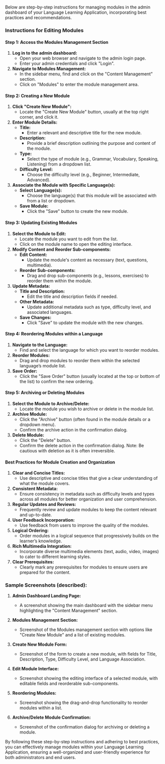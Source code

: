 Below are step-by-step instructions for managing modules in the admin dashboard of your Language Learning Application, incorporating best practices and recommendations. 

### Instructions for Editing Modules

#### Step 1: Access the Modules Management Section
1. **Log in to the admin dashboard:**
    - Open your web browser and navigate to the admin login page.
    - Enter your admin credentials and click "Login".
2. **Navigate to Modules Management:**
    - In the sidebar menu, find and click on the "Content Management" section.
    - Click on "Modules" to enter the module management area.

#### Step 2: Creating a New Module
1. **Click "Create New Module":**
    - Locate the "Create New Module" button, usually at the top right corner, and click it.
2. **Enter Module Details:**
    - **Title:**
        - Enter a relevant and descriptive title for the new module.
    - **Description:**
        - Provide a brief description outlining the purpose and content of the module.
    - **Type:**
        - Select the type of module (e.g., Grammar, Vocabulary, Speaking, Listening) from a dropdown list.
    - **Difficulty Level:**
        - Choose the difficulty level (e.g., Beginner, Intermediate, Advanced).
3. **Associate the Module with Specific Language(s):**
    - **Select Language(s):**
        - Choose the language(s) that this module will be associated with from a list or dropdown.
    - **Save Module:**
        - Click the "Save" button to create the new module.

#### Step 3: Updating Existing Modules
1. **Select the Module to Edit:**
    - Locate the module you want to edit from the list.
    - Click on the module name to open the editing interface.
2. **Modify Content and Reorder Sub-components:**
    - **Edit Content:**
        - Update the module's content as necessary (text, questions, multimedia).
    - **Reorder Sub-components:**
        - Drag and drop sub-components (e.g., lessons, exercises) to reorder them within the module.
3. **Update Metadata:**
    - **Title and Description:**
        - Edit the title and description fields if needed.
    - **Other Metadata:**
        - Update additional metadata such as type, difficulty level, and associated languages.
    - **Save Changes:**
        - Click "Save" to update the module with the new changes.

#### Step 4: Reordering Modules within a Language
1. **Navigate to the Language:**
    - Find and select the language for which you want to reorder modules.
2. **Reorder Modules:**
    - Drag and drop modules to reorder them within the selected language’s module list.
3. **Save Order:**
    - Click the "Save Order" button (usually located at the top or bottom of the list) to confirm the new ordering.

#### Step 5: Archiving or Deleting Modules
1. **Select the Module to Archive/Delete:**
    - Locate the module you wish to archive or delete in the module list.
2. **Archive Module:**
    - Click the "Archive" button (often found in the module details or a dropdown menu).
    - Confirm the archive action in the confirmation dialog.
3. **Delete Module:**
    - Click the "Delete" button.
    - Confirm the delete action in the confirmation dialog. Note: Be cautious with deletion as it is often irreversible.

#### Best Practices for Module Creation and Organization

1. **Clear and Concise Titles:**
    - Use descriptive and concise titles that give a clear understanding of what the module covers.
2. **Consistent Metadata:**
    - Ensure consistency in metadata such as difficulty levels and types across all modules for better organization and user comprehension.
3. **Regular Updates and Reviews:**
    - Frequently review and update modules to keep the content relevant and up-to-date.
4. **User Feedback Incorporation:**
    - Use feedback from users to improve the quality of the modules.
5. **Logical Ordering:**
    - Order modules in a logical sequence that progressively builds on the learner’s knowledge.
6. **Rich Multimedia Integration:**
    - Incorporate diverse multimedia elements (text, audio, video, images) to cater to different learning styles.
7. **Clear Prerequisites:**
    - Clearly mark any prerequisites for modules to ensure users are prepared for the content.

### Sample Screenshots (described):

1. **Admin Dashboard Landing Page:**
    - A screenshot showing the main dashboard with the sidebar menu highlighting the "Content Management" section.

2. **Modules Management Section:**
    - Screenshot of the Modules management section with options like "Create New Module" and a list of existing modules.

3. **Create New Module Form:**
    - Screenshot of the form to create a new module, with fields for Title, Description, Type, Difficulty Level, and Language Association.

4. **Edit Module Interface:**
    - Screenshot showing the editing interface of a selected module, with editable fields and reorderable sub-components.

5. **Reordering Modules:**
    - Screenshot showing the drag-and-drop functionality to reorder modules within a list.

6. **Archive/Delete Module Confirmation:**
    - Screenshot of the confirmation dialog for archiving or deleting a module.

By following these step-by-step instructions and adhering to best practices, you can effectively manage modules within your Language Learning Application, ensuring a well-organized and user-friendly experience for both administrators and end users.
